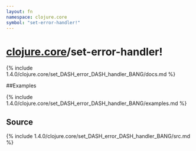 ```yaml
---
layout: fn
namespace: clojure.core
symbol: "set-error-handler!"
---
```


# [clojure.core](../)/set-error-handler!

{% include 1.4.0/clojure.core/set_DASH_error_DASH_handler_BANG/docs.md %}

##Examples

{% include 1.4.0/clojure.core/set_DASH_error_DASH_handler_BANG/examples.md %}
## Source
{% include 1.4.0/clojure.core/set_DASH_error_DASH_handler_BANG/src.md %}

